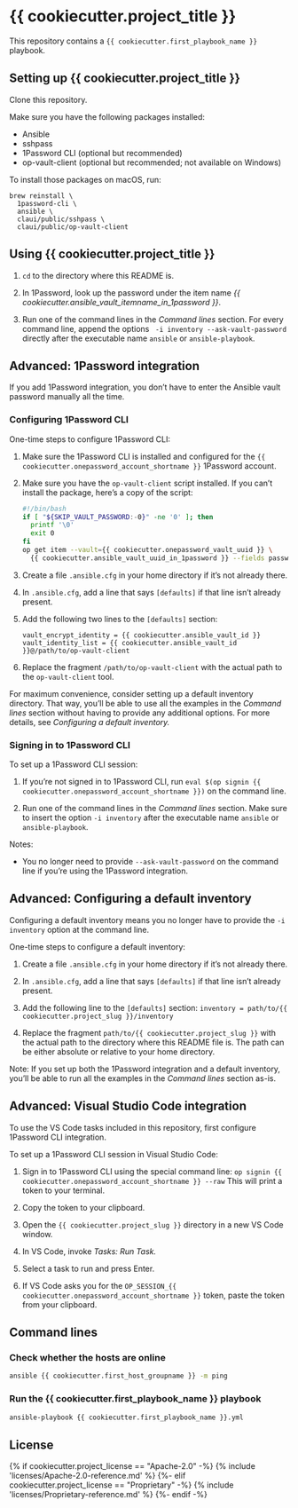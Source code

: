 # {{ cookiecutter.project_title }}

This repository contains a `{{ cookiecutter.first_playbook_name }}` playbook.


## Setting up {{ cookiecutter.project_title }}

Clone this repository.

Make sure you have the following packages installed:

- Ansible
- sshpass
- 1Password CLI (optional but recommended)
- op-vault-client (optional but recommended; not available on Windows)

To install those packages on macOS, run:

```
brew reinstall \
  1password-cli \
  ansible \
  claui/public/sshpass \
  claui/public/op-vault-client
```


## Using {{ cookiecutter.project_title }}

1. `cd` to the directory where this README is.

2. In 1Password, look up the password under the item name _{{ cookiecutter.ansible_vault_itemname_in_1password }}_.

3. Run one of the command lines in the _Command lines_ section. For every command line, append the options ` -i inventory --ask-vault-password` directly after the executable name `ansible` or `ansible-playbook`.


## Advanced: 1Password integration

If you add 1Password integration, you don’t have to enter the Ansible vault password manually all the time.

### Configuring 1Password CLI

One-time steps to configure 1Password CLI:

1. Make sure the 1Password CLI is installed and configured for the `{{ cookiecutter.onepassword_account_shortname }}` 1Password account.

2. Make sure you have the `op-vault-client` script installed.
If you can’t install the package, here’s a copy of the script:

    ```bash
    #!/bin/bash
    if [ "${SKIP_VAULT_PASSWORD:-0}" -ne '0' ]; then
      printf '\0'
      exit 0
    fi
    op get item --vault={{ cookiecutter.onepassword_vault_uuid }} \
      {{ cookiecutter.ansible_vault_uuid_in_1password }} --fields password
    ```

3. Create a file `.ansible.cfg` in your home directory if it’s not already there.

4. In `.ansible.cfg`, add a line that says `[defaults]` if that line isn’t already present.

5. Add the following two lines to the `[defaults]` section:

    ```
    vault_encrypt_identity = {{ cookiecutter.ansible_vault_id }}
    vault_identity_list = {{ cookiecutter.ansible_vault_id }}@/path/to/op-vault-client
    ```

5. Replace the fragment `/path/to/op-vault-client` with the actual path to the `op-vault-client` tool.

For maximum convenience, consider setting up a default inventory directory. That way, you’ll be able to use all the examples in the _Command lines_ section without having to provide any additional options. For more details, see _Configuring a default inventory._

### Signing in to 1Password CLI

To set up a 1Password CLI session:

1. If you’re not signed in to 1Password CLI, run `eval $(op signin {{ cookiecutter.onepassword_account_shortname }})` on the command line.

2. Run one of the command lines in the _Command lines_ section. Make sure to insert the option `-i inventory` after the executable name `ansible` or `ansible-playbook`.

Notes:

- You no longer need to provide `--ask-vault-password` on the command line if you’re using the 1Password integration.


## Advanced: Configuring a default inventory

Configuring a default inventory means you no longer have to provide the `-i inventory` option at the command line.

One-time steps to configure a default inventory:

1. Create a file `.ansible.cfg` in your home directory if it’s not already there.

2. In `.ansible.cfg`, add a line that says `[defaults]` if that line isn’t already present.

3. Add the following line to the `[defaults]` section:
  `inventory = path/to/{{ cookiecutter.project_slug }}/inventory`

4. Replace the fragment `path/to/{{ cookiecutter.project_slug }}` with the actual path to the directory where this README file is. The path can be either absolute or relative to your home directory.

Note: If you set up both the 1Password integration and a default inventory, you’ll be able to run all the examples in the _Command lines_ section as-is.


## Advanced: Visual Studio Code integration

To use the VS Code tasks included in this repository, first configure 1Password CLI integration.

To set up a 1Password CLI session in Visual Studio Code:

1. Sign in to 1Password CLI using the special command line:
  `op signin {{ cookiecutter.onepassword_account_shortname }} --raw`
  This will print a token to your terminal.

2. Copy the token to your clipboard.

3. Open the `{{ cookiecutter.project_slug }}` directory in a new VS Code window.

4. In VS Code, invoke _Tasks: Run Task._

5. Select a task to run and press Enter.

6. If VS Code asks you for the `OP_SESSION_{{ cookiecutter.onepassword_account_shortname }}` token, paste the token from your clipboard.


## Command lines

### Check whether the hosts are online

```bash
ansible {{ cookiecutter.first_host_groupname }} -m ping
```

### Run the {{ cookiecutter.first_playbook_name }} playbook

```bash
ansible-playbook {{ cookiecutter.first_playbook_name }}.yml
```


## License

{% if cookiecutter.project_license == "Apache-2.0" -%}
{% include 'licenses/Apache-2.0-reference.md' %}
{%- elif cookiecutter.project_license == "Proprietary" -%}
{% include 'licenses/Proprietary-reference.md' %}
{%- endif -%}
